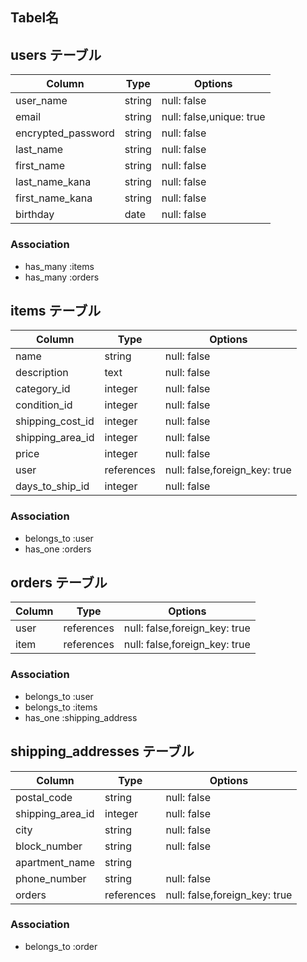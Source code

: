 ## Tabel名

## users  テーブル

| Column              | Type   | Options     |
| ------------------  | ------ | ----------- |
| user_name           | string | null: false |
| email               | string | null: false,unique: true |
| encrypted_password  | string | null: false |
| last_name           | string | null: false |
| first_name          | string | null: false |
| last_name_kana      | string | null: false |
| first_name_kana     | string | null: false |
| birthday            | date   | null: false |

### Association

- has_many  :items
- has_many  :orders

## items  テーブル

| Column            | Type        | Options     |
| ----------------- | ----------- | ----------- |
| name              | string      | null: false |
| description       | text        | null: false |
| category_id       | integer     | null: false |
| condition_id      | integer     | null: false |
| shipping_cost_id  | integer     | null: false |
| shipping_area_id  | integer     | null: false |
| price             | integer     | null: false |
| user              | references  | null: false,foreign_key: true |
| days_to_ship_id   | integer     | null: false |

### Association

- belongs_to :user
- has_one    :orders

## orders テーブル

| Column              | Type       | Options                       |
| ------------------  | --------   | ----------------------------- |
| user                | references | null: false,foreign_key: true |
| item                | references | null: false,foreign_key: true |
### Association

- belongs_to  :user
- belongs_to  :items
- has_one     :shipping_address

## shipping_addresses  テーブル

| Column          | Type    | Options                        |
| --------------  | ------- | ------------------------------ |
| postal_code     | string  | null: false |
| shipping_area_id | integer | null: false |
| city            | string  | null: false |
| block_number    | string  | null: false |
| apartment_name  | string  |             |
| phone_number    | string  | null: false |
| orders          | references | null: false,foreign_key: true |

### Association

- belongs_to :order